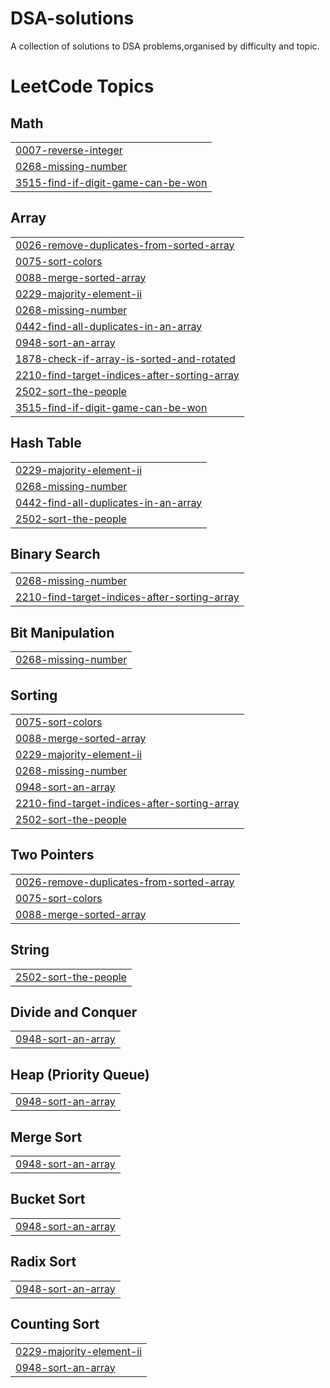 # DSA-solutions
 A collection of solutions to DSA problems,organised by difficulty and topic.

<!---LeetCode Topics Start-->
# LeetCode Topics
## Math
|  |
| ------- |
| [0007-reverse-integer](https://github.com/ankitanag421/DSA-solutions/tree/master/0007-reverse-integer) |
| [0268-missing-number](https://github.com/ankitanag421/DSA-solutions/tree/master/0268-missing-number) |
| [3515-find-if-digit-game-can-be-won](https://github.com/ankitanag421/DSA-solutions/tree/master/3515-find-if-digit-game-can-be-won) |
## Array
|  |
| ------- |
| [0026-remove-duplicates-from-sorted-array](https://github.com/ankitanag421/DSA-solutions/tree/master/0026-remove-duplicates-from-sorted-array) |
| [0075-sort-colors](https://github.com/ankitanag421/DSA-solutions/tree/master/0075-sort-colors) |
| [0088-merge-sorted-array](https://github.com/ankitanag421/DSA-solutions/tree/master/0088-merge-sorted-array) |
| [0229-majority-element-ii](https://github.com/ankitanag421/DSA-solutions/tree/master/0229-majority-element-ii) |
| [0268-missing-number](https://github.com/ankitanag421/DSA-solutions/tree/master/0268-missing-number) |
| [0442-find-all-duplicates-in-an-array](https://github.com/ankitanag421/DSA-solutions/tree/master/0442-find-all-duplicates-in-an-array) |
| [0948-sort-an-array](https://github.com/ankitanag421/DSA-solutions/tree/master/0948-sort-an-array) |
| [1878-check-if-array-is-sorted-and-rotated](https://github.com/ankitanag421/DSA-solutions/tree/master/1878-check-if-array-is-sorted-and-rotated) |
| [2210-find-target-indices-after-sorting-array](https://github.com/ankitanag421/DSA-solutions/tree/master/2210-find-target-indices-after-sorting-array) |
| [2502-sort-the-people](https://github.com/ankitanag421/DSA-solutions/tree/master/2502-sort-the-people) |
| [3515-find-if-digit-game-can-be-won](https://github.com/ankitanag421/DSA-solutions/tree/master/3515-find-if-digit-game-can-be-won) |
## Hash Table
|  |
| ------- |
| [0229-majority-element-ii](https://github.com/ankitanag421/DSA-solutions/tree/master/0229-majority-element-ii) |
| [0268-missing-number](https://github.com/ankitanag421/DSA-solutions/tree/master/0268-missing-number) |
| [0442-find-all-duplicates-in-an-array](https://github.com/ankitanag421/DSA-solutions/tree/master/0442-find-all-duplicates-in-an-array) |
| [2502-sort-the-people](https://github.com/ankitanag421/DSA-solutions/tree/master/2502-sort-the-people) |
## Binary Search
|  |
| ------- |
| [0268-missing-number](https://github.com/ankitanag421/DSA-solutions/tree/master/0268-missing-number) |
| [2210-find-target-indices-after-sorting-array](https://github.com/ankitanag421/DSA-solutions/tree/master/2210-find-target-indices-after-sorting-array) |
## Bit Manipulation
|  |
| ------- |
| [0268-missing-number](https://github.com/ankitanag421/DSA-solutions/tree/master/0268-missing-number) |
## Sorting
|  |
| ------- |
| [0075-sort-colors](https://github.com/ankitanag421/DSA-solutions/tree/master/0075-sort-colors) |
| [0088-merge-sorted-array](https://github.com/ankitanag421/DSA-solutions/tree/master/0088-merge-sorted-array) |
| [0229-majority-element-ii](https://github.com/ankitanag421/DSA-solutions/tree/master/0229-majority-element-ii) |
| [0268-missing-number](https://github.com/ankitanag421/DSA-solutions/tree/master/0268-missing-number) |
| [0948-sort-an-array](https://github.com/ankitanag421/DSA-solutions/tree/master/0948-sort-an-array) |
| [2210-find-target-indices-after-sorting-array](https://github.com/ankitanag421/DSA-solutions/tree/master/2210-find-target-indices-after-sorting-array) |
| [2502-sort-the-people](https://github.com/ankitanag421/DSA-solutions/tree/master/2502-sort-the-people) |
## Two Pointers
|  |
| ------- |
| [0026-remove-duplicates-from-sorted-array](https://github.com/ankitanag421/DSA-solutions/tree/master/0026-remove-duplicates-from-sorted-array) |
| [0075-sort-colors](https://github.com/ankitanag421/DSA-solutions/tree/master/0075-sort-colors) |
| [0088-merge-sorted-array](https://github.com/ankitanag421/DSA-solutions/tree/master/0088-merge-sorted-array) |
## String
|  |
| ------- |
| [2502-sort-the-people](https://github.com/ankitanag421/DSA-solutions/tree/master/2502-sort-the-people) |
## Divide and Conquer
|  |
| ------- |
| [0948-sort-an-array](https://github.com/ankitanag421/DSA-solutions/tree/master/0948-sort-an-array) |
## Heap (Priority Queue)
|  |
| ------- |
| [0948-sort-an-array](https://github.com/ankitanag421/DSA-solutions/tree/master/0948-sort-an-array) |
## Merge Sort
|  |
| ------- |
| [0948-sort-an-array](https://github.com/ankitanag421/DSA-solutions/tree/master/0948-sort-an-array) |
## Bucket Sort
|  |
| ------- |
| [0948-sort-an-array](https://github.com/ankitanag421/DSA-solutions/tree/master/0948-sort-an-array) |
## Radix Sort
|  |
| ------- |
| [0948-sort-an-array](https://github.com/ankitanag421/DSA-solutions/tree/master/0948-sort-an-array) |
## Counting Sort
|  |
| ------- |
| [0229-majority-element-ii](https://github.com/ankitanag421/DSA-solutions/tree/master/0229-majority-element-ii) |
| [0948-sort-an-array](https://github.com/ankitanag421/DSA-solutions/tree/master/0948-sort-an-array) |
<!---LeetCode Topics End-->